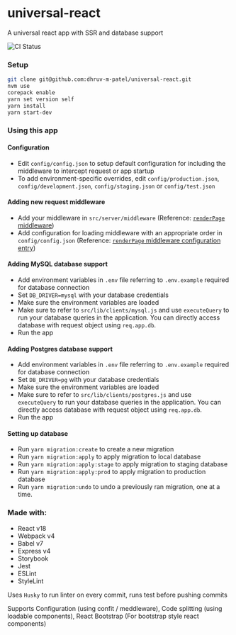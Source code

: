 # universal-react

A universal react app with SSR and database support

![CI Status](https://github.com/dhruv-m-patel/universal-react/workflows/Continuous%20Integration/badge.svg)

### Setup

```bash
git clone git@github.com:dhruv-m-patel/universal-react.git
nvm use
corepack enable
yarn set version self
yarn install
yarn start-dev
```

### Using this app

#### Configuration

- Edit `config/config.json` to setup default configuration for including the middleware to intercept request or app startup
- To add environment-specific overrides, edit `config/production.json`, `config/development.json`, `config/staging.json` or `config/test.json`

#### Adding new request middleware

- Add your middleware in `src/server/middleware` (Reference: [`renderPage` middleware](https://github.com/dhruv-m-patel/universal-react/blob/master/src/server/middleware/renderPage.js))
- Add configuration for loading middleware with an appropriate order in `config/config.json` (Reference: [`renderPage` middleware configuration entry](https://github.com/dhruv-m-patel/universal-react/blob/master/config/config.json#L73))

#### Adding MySQL database support

- Add environment variables in `.env` file referring to `.env.example` required for database connection
- Set `DB_DRIVER=mysql` with your database credentials
- Make sure the environment variables are loaded
- Make sure to refer to `src/lib/clients/mysql.js` and use `executeQuery` to run your database queries in the application. You can directly access database with request object using `req.app.db`.
- Run the app

#### Adding Postgres database support

- Add environment variables in `.env` file referring to `.env.example` required for database connection
- Set `DB_DRIVER=pg` with your database credentials
- Make sure the environment variables are loaded
- Make sure to refer to `src/lib/clients/postgres.js` and use `executeQuery` to run your database queries in the application. You can directly access database with request object using `req.app.db`.
- Run the app

#### Setting up database

- Run `yarn migration:create` to create a new migration
- Run `yarn migration:apply` to apply migration to local database
- Run `yarn migration:apply:stage` to apply migration to staging database
- Run `yarn migration:apply:prod` to apply migration to production database
- Run `yarn migration:undo` to undo a previously ran migration, one at a time.

### Made with:

- React v18
- Webpack v4
- Babel v7
- Express v4
- Storybook
- Jest
- ESLint
- StyleLint

Uses `Husky` to run linter on every commit, runs test before pushing commits

Supports Configuration (using confit / meddleware), Code splitting (using loadable components), React Bootstrap (For bootstrap style react components)

